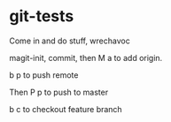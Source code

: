 # git-tests

Come in and do stuff, wrechavoc

magit-init, commit, then M a to add origin.

b p to push remote

Then P p to push to master

b c to checkout feature branch
